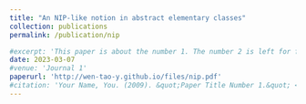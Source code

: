 ```yaml
---
title: "An NIP-like notion in abstract elementary classes"
collection: publications
permalink: /publication/nip

#excerpt: 'This paper is about the number 1. The number 2 is left for future work.'
date: 2023-03-07
#venue: 'Journal 1'
paperurl: 'http://wen-tao-y.github.io/files/nip.pdf'
#citation: 'Your Name, You. (2009). &quot;Paper Title Number 1.&quot; <i>Journal 1</i>. 1(1).'
---
```



